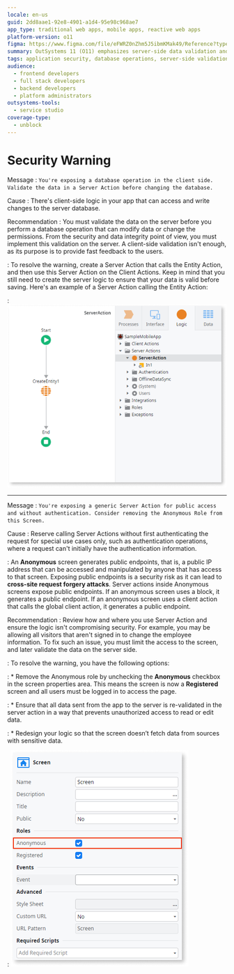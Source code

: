 ```yaml
---
locale: en-us
guid: 2dd8aae1-92e8-4901-a1d4-95e98c968ae7
app_type: traditional web apps, mobile apps, reactive web apps
platform-version: o11
figma: https://www.figma.com/file/eFWRZ0nZhm5J5ibmKMak49/Reference?type=design&node-id=846%3A1646&mode=design&t=Ix2yojgoXorQvo4C-1
summary: OutSystems 11 (O11) emphasizes server-side data validation and secure access controls to enhance application security.
tags: application security, database operations, server-side validation, access controls, security best practices
audience:
  - frontend developers
  - full stack developers
  - backend developers
  - platform administrators
outsystems-tools:
  - service studio
coverage-type:
  - unblock
---
```


# Security Warning

Message
:   `You're exposing a database operation in the client side. Validate the data in a Server Action before changing the database.`

Cause
:   There's client-side logic in your app that can access and write changes to the server database.

Recommendation
:   You must validate the data on the server before you perform a database operation that can modify data or change the permissions. From the security and data integrity point of view, you must implement this validation on the server. A client-side validation isn't enough, as its purpose is to provide fast feedback to the users.

:   To resolve the warning, create a Server Action that calls the Entity Action, and then use this Server Action on the Client Actions. Keep in mind that you still need to create the server logic to ensure that your data is valid before saving. Here's an example of a Server Action calling the Entity Action:

: ![Screenshot illustrating how to create a Server Action to call an Entity Action for secure database operations](images/security-warning-1-ss.png "Server Action Creation Example")

---

Message
:   `You're exposing a generic Server Action for public access and without authentication. Consider removing the Anonymous Role from this Screen.`

Cause
:    Reserve calling Server Actions without first authenticating the request for special use cases only, such as authentication operations, where a request can't initially have the authentication information.

:    An **Anonymous** screen generates public endpoints, that is, a public IP address that can be accessed and manipulated by anyone that has access to that screen. Exposing public endpoints is a security risk as it can lead to **cross-site request forgery attacks**. Server actions inside Anonymous screens expose public endpoints. If an anonymous screen uses a block, it generates a public endpoint. If an anonymous screen uses a client action that calls the global client action, it generates a public endpoint.

Recommendation
:   Review how and where you use Server Action and ensure the logic isn't compromising security. For example, you may be allowing all visitors that aren't signed in to change the employee information. To fix such an issue, you must limit the access to the screen, and later validate the data on the server side.

:   To resolve the warning, you have the following options:

:    * Remove the Anonymous role by unchecking the **Anonymous** checkbox in the screen properties area. This means the screen is now a **Registered** screen and all users must be logged in to access the page.

:    * Ensure that all data sent from the app to the server is re-validated in the server action in a way that prevents unauthorized access to read or edit data.

:    * Redesign your logic so that the screen doesn’t fetch data from sources with sensitive data.

:    ![Screenshot showing the process of unchecking the Anonymous checkbox to convert a screen to a Registered screen for enhanced security](images/security-warning-2-ss.png "Anonymous Role Removal Example")
